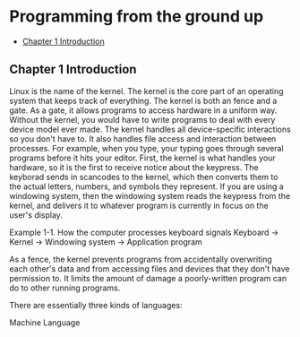 # Programming from the ground up <!-- omit in toc -->

- [Chapter 1 Introduction](#chapter-1-introduction)

## Chapter 1 Introduction

Linux is the name of the kernel. The kernel is the core part of an operating system that keeps track of everything. The kernel is both an fence and a gate. As a gate, it allows programs to access hardware in a uniform way. Without the kernel, you would have to write programs to deal with every device model ever made. The kernel handles all device-specific interactions so you don't have to. It also handles file access and interaction between processes. For example, when you type, your typing goes through several programs before it hits your editor. First, the kernel is what handles your hardware, so it is the first to receive notice about the keypress. The keyborad sends in scancodes to the kernel, which then converts them to the actual letters, numbers, and symbols they represent. If you are using a windowing system, then the windowing system reads the keypress from the kernel, and delivers it to whatever program is currently in focus on the user's display.

Example 1-1. How the computer processes keyboard signals
Keyboard -> Kernel -> Windowing system -> Application program

As a fence, the kernel prevents programs from accidentally overwriting each other's data and from accessing files and devices that they don't have permission to. It limits the amount of damage a poorly-written program can do to other running programs.

There are essentially three kinds of languages:

Machine Language
